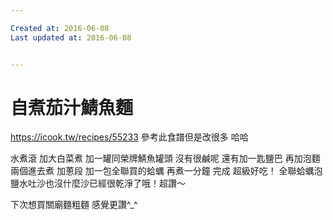```yaml
---

Created at: 2016-06-08
Last updated at: 2016-06-08


---
```


# 自煮茄汁鯖魚麵


https://icook.tw/recipes/55233
參考此食譜但是改很多
哈哈

水煮滾
加大白菜煮
加一罐同榮牌鯖魚罐頭
沒有很鹹呢
還有加一匙鹽巴
再加泡麵兩個進去煮
加蔥段
加一包全聯買的蛤蠣
再煮一分鐘
完成
超級好吃！
全聯蛤蠣泡鹽水吐沙也沒什麼沙已經很乾淨了哦！超讚～

下次想買關廟麵粗麵
感覺更讚^\_^

